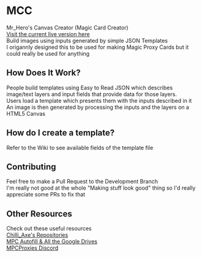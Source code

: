 # MCC

Mr_Hero's Canvas Creator (Magic Card Creator)  
[Visit the current live version here](https://Heroj04.github.io/MCC)  
Build images using inputs generated by simple JSON Templates  
I origannly designed this to be used for making Magic Proxy Cards but it could really be used for anything

## How Does It Work?

People build templates using Easy to Read JSON which describes image/text layers and input fields that provide data for those layers.  
Users load a template which presents them with the inputs described in it  
An image is then generated by processing the inputs and the layers on a HTML5 Canvas

## How do I create a template?

Refer to the Wiki to see available fields of the template file

## Contributing

Feel free to make a Pull Request to the Development Branch  
I'm really not good at the whole "Making stuff look good" thing so I'd really appreciate some PRs to fix that

## Other Resources

Check out these useful resources  
[Chilli_Axe's Repositories](https://github.com/ndepaola)  
[MPC Autofill & All the Google Drives](https://mpcautofill.com/credits)  
[MPCProxies Discord](https://discord.gg/VRScmDMeSw)  
